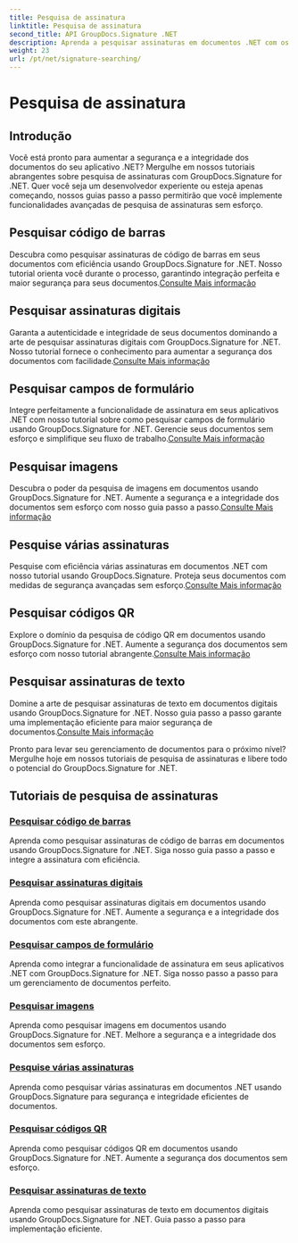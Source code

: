 ```yaml
---
title: Pesquisa de assinatura
linktitle: Pesquisa de assinatura
second_title: API GroupDocs.Signature .NET
description: Aprenda a pesquisar assinaturas em documentos .NET com os tutoriais GroupDocs.Signature for .NET. Aumente a segurança com pesquisas de código de barras, digital, imagem, texto e código QR.
weight: 23
url: /pt/net/signature-searching/
---
```


# Pesquisa de assinatura

## Introdução

Você está pronto para aumentar a segurança e a integridade dos documentos do seu aplicativo .NET? Mergulhe em nossos tutoriais abrangentes sobre pesquisa de assinaturas com GroupDocs.Signature for .NET. Quer você seja um desenvolvedor experiente ou esteja apenas começando, nossos guias passo a passo permitirão que você implemente funcionalidades avançadas de pesquisa de assinaturas sem esforço.

## Pesquisar código de barras
 Descubra como pesquisar assinaturas de código de barras em seus documentos com eficiência usando GroupDocs.Signature for .NET. Nosso tutorial orienta você durante o processo, garantindo integração perfeita e maior segurança para seus documentos.[Consulte Mais informação](./search-for-barcode/)

## Pesquisar assinaturas digitais
 Garanta a autenticidade e integridade de seus documentos dominando a arte de pesquisar assinaturas digitais com GroupDocs.Signature for .NET. Nosso tutorial fornece o conhecimento para aumentar a segurança dos documentos com facilidade.[Consulte Mais informação](./search-for-digital-signatures/)

## Pesquisar campos de formulário
Integre perfeitamente a funcionalidade de assinatura em seus aplicativos .NET com nosso tutorial sobre como pesquisar campos de formulário usando GroupDocs.Signature for .NET. Gerencie seus documentos sem esforço e simplifique seu fluxo de trabalho.[Consulte Mais informação](./search-for-form-fields/)

## Pesquisar imagens
 Descubra o poder da pesquisa de imagens em documentos usando GroupDocs.Signature for .NET. Aumente a segurança e a integridade dos documentos sem esforço com nosso guia passo a passo.[Consulte Mais informação](./search-for-images/)

## Pesquise várias assinaturas
 Pesquise com eficiência várias assinaturas em documentos .NET com nosso tutorial usando GroupDocs.Signature. Proteja seus documentos com medidas de segurança avançadas sem esforço.[Consulte Mais informação](./search-for-multiple-signatures/)

## Pesquisar códigos QR
 Explore o domínio da pesquisa de código QR em documentos usando GroupDocs.Signature for .NET. Aumente a segurança dos documentos sem esforço com nosso tutorial abrangente.[Consulte Mais informação](./search-for-qr-codes/)

## Pesquisar assinaturas de texto
Domine a arte de pesquisar assinaturas de texto em documentos digitais usando GroupDocs.Signature for .NET. Nosso guia passo a passo garante uma implementação eficiente para maior segurança de documentos.[Consulte Mais informação](./search-for-text-signatures/)

Pronto para levar seu gerenciamento de documentos para o próximo nível? Mergulhe hoje em nossos tutoriais de pesquisa de assinaturas e libere todo o potencial do GroupDocs.Signature for .NET.

## Tutoriais de pesquisa de assinaturas
### [Pesquisar código de barras](./search-for-barcode/)
Aprenda como pesquisar assinaturas de código de barras em documentos usando GroupDocs.Signature for .NET. Siga nosso guia passo a passo e integre a assinatura com eficiência.
### [Pesquisar assinaturas digitais](./search-for-digital-signatures/)
Aprenda como pesquisar assinaturas digitais em documentos usando GroupDocs.Signature for .NET. Aumente a segurança e a integridade dos documentos com este abrangente.
### [Pesquisar campos de formulário](./search-for-form-fields/)
Aprenda como integrar a funcionalidade de assinatura em seus aplicativos .NET com GroupDocs.Signature for .NET. Siga nosso passo a passo para um gerenciamento de documentos perfeito.
### [Pesquisar imagens](./search-for-images/)
Aprenda como pesquisar imagens em documentos usando GroupDocs.Signature for .NET. Melhore a segurança e a integridade dos documentos sem esforço.
### [Pesquise várias assinaturas](./search-for-multiple-signatures/)
Aprenda como pesquisar várias assinaturas em documentos .NET usando GroupDocs.Signature para segurança e integridade eficientes de documentos.
### [Pesquisar códigos QR](./search-for-qr-codes/)
Aprenda como pesquisar códigos QR em documentos usando GroupDocs.Signature for .NET. Aumente a segurança dos documentos sem esforço.
### [Pesquisar assinaturas de texto](./search-for-text-signatures/)
Aprenda como pesquisar assinaturas de texto em documentos digitais usando GroupDocs.Signature for .NET. Guia passo a passo para implementação eficiente.